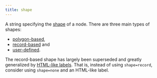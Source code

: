 ```yaml
---
title: shape
---
```

A string specifying the [shape](shapes.html) of a node. There are three main
types of shapes:

* [polygon-based](shapes.html#polygon),
* [record-based](shapes.html#record) and
* [user-defined](shapes.html#epsf).

The record-based shape has largely been superseded and greatly generalized by
[HTML-like labels](shapes.html#html). That is, instead of using `shape=record`,
consider using `shape=none` and an HTML-like label.
